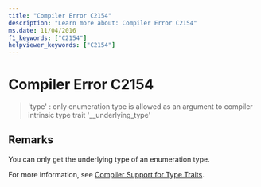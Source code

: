 ```yaml
---
title: "Compiler Error C2154"
description: "Learn more about: Compiler Error C2154"
ms.date: 11/04/2016
f1_keywords: ["C2154"]
helpviewer_keywords: ["C2154"]
---
```

# Compiler Error C2154

> 'type' : only enumeration type is allowed as an argument to compiler intrinsic type trait '__underlying_type'

## Remarks

You can only get the underlying type of an enumeration type.

For more information, see [Compiler Support for Type Traits](../../extensions/compiler-support-for-type-traits-cpp-component-extensions.md).
